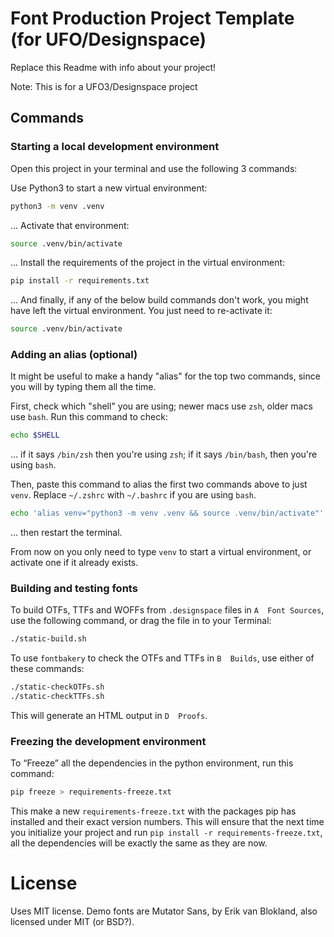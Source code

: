 # Font Production Project Template (for UFO/Designspace)
Replace this Readme with info about your project!

Note: This is for a UFO3/Designspace project

## Commands
### Starting a local development environment
Open this project in your terminal and use the following 3 commands:

Use Python3 to start a new virtual environment:
```bash
python3 -m venv .venv
```

... Activate that environment:
```bash
source .venv/bin/activate
```

... Install the requirements of the project in the virtual environment:
```bash
pip install -r requirements.txt
```

... And finally, if any of the below build commands don't work, you might have left the virtual environment. You just need to re-activate it:
```bash
source .venv/bin/activate
```

### Adding an alias (optional)
It might be useful to make a handy "alias" for the top two commands, since you will by typing them all the time.

First, check which "shell" you are using; newer macs use `zsh`, older macs use `bash`. Run this command to check:
```bash
echo $SHELL
```
... if it says `/bin/zsh` then you're using `zsh`; if it says `/bin/bash`, then you're using `bash`.

Then, paste this command to alias the first two commands above to just `venv`. Replace `~/.zshrc` with `~/.bashrc` if you are using `bash`.
```bash
echo 'alias venv="python3 -m venv .venv && source .venv/bin/activate"' >> ~/.zshrc
```
... then restart the terminal.

From now on you only need to type `venv` to start a virtual environment, or activate one if it already exists.

### Building and testing fonts
To build OTFs, TTFs and WOFFs from `.designspace` files in `A  Font Sources`, use the following command, or drag the file in to your Terminal:
```bash
./static-build.sh
```

To use `fontbakery` to check the OTFs and TTFs in `B  Builds`, use either of these commands:
```bash
./static-checkOTFs.sh
./static-checkTTFs.sh
```
This will generate an HTML output in `D  Proofs`.

### Freezing the development environment
To “Freeze” all the dependencies in the python environment, run this command: 
```bash
pip freeze > requirements-freeze.txt
```
This make a new `requirements-freeze.txt` with the packages pip has installed and their exact version numbers. This will ensure that the next time you initialize your project and run `pip install -r requirements-freeze.txt`, all the dependencies will be exactly the same as they are now.

# License
Uses MIT license. Demo fonts are Mutator Sans, by Erik van Blokland, also licensed under MIT (or BSD?).